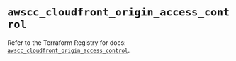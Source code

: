 # `awscc_cloudfront_origin_access_control`

Refer to the Terraform Registry for docs: [`awscc_cloudfront_origin_access_control`](https://registry.terraform.io/providers/hashicorp/awscc/0.70.0/docs/resources/cloudfront_origin_access_control).
